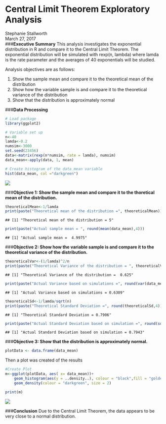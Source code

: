 # Central Limit Theorem Exploratory Analysis
Stephanie Stallworth  
March 27, 2017  
###**Executive Summary**
This analysis investigates the exponential distribution in R and compare it to the Central Limit Theorem. The exponential distribution will be simulated with rexp(n, lambda) where lamda is the rate parameter and the averages of 40 exponentials will be studied.    

Analysis objectives are as follows: 

1. Show the sample mean and compare it to the theoretical mean of the distribution
2. Show how the variable sample is and compare it to the theoretical variance of the distribution  
3. Show that the distribution is approximately normal

###**Data Processing**

```r
# Load package
library(ggplot2)

# Variable set up
n<-40
lamda<-0.2
numsim<-3000
set.seed(23456)
data<-matrix(rexp(n*numsim, rate = lamda), numsim)
data_mean<-apply(data, 1, mean)

# Create histogram of the data_mean variable
hist(data_mean, col ="darkgreen")
```

![](CTL_Exploratory_Analysis_files/figure-html/unnamed-chunk-1-1.png)<!-- -->



###**Objective 1: Show the sample mean and compare it to the thoretical mean of the distribution.**


```r
theoreticalMean<-1/lamda
print(paste("Theoretical mean of the distribution =", theoreticalMean))
```

```
## [1] "Theoretical mean of the distribution = 5"
```

```r
print(paste("Actual sample mean = ", round(mean(data_mean),4)))
```

```
## [1] "Actual sample mean =  4.9975"
```

###**Objective 2: Show how the variable sample is and compare it to the theoretical variance of the distribution.**

```r
theoreticalVar<-(1/lamda)^2/n
print(paste("Theoretical Variance of the distribution = ", theoreticalVar))
```

```
## [1] "Theoretical Variance of the distribution =  0.625"
```

```r
print(paste("Actual Variance based on simulations =", round(var(data_mean),4)))
```

```
## [1] "Actual Variance based on simulations = 0.6309"
```

```r
theoreticalSd<-1/lamda/sqrt(n)
print(paste("Theoretical Standard Deviation =", round(theoreticalSd,4)))
```

```
## [1] "Theoretical Standard Deviation = 0.7906"
```

```r
print(paste("Actual Standard Deviation based on simulation =", round(sd(data_mean),4)))
```

```
## [1] "Actual Standard Deviation based on simulation = 0.7943"
```

###**Objective 3: Show that the distribution is approximately normal.**

```r
plotData <- data.frame(data_mean)
```
Then a plot was created of the results

```r
#Create Plot
m<-ggplot(plotData, aes( x= data_mean))+
    geom_histogram(aes(y = ..density..), colour = "black",fill = "goldenrod")+
    geom_density(colour = "darkgreen", size = 2)

print(m)
```

![](CTL_Exploratory_Analysis_files/figure-html/unnamed-chunk-5-1.png)<!-- -->

###**Conclusion**
Due to the Central Limit Theorem, the data appears to be very close to a normal distribution.
